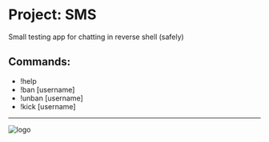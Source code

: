 # Project: SMS

Small testing app for chatting in reverse shell (safely)

## Commands:

- !help
- !ban [username]
- !unban [username]
- !kick [username]

___

![logo](https://github.com/user-attachments/assets/09c6651f-ec36-456f-834d-b02f6dd95f24)

